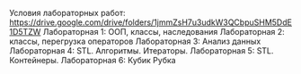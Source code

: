 Условия лабораторных работ: https://drive.google.com/drive/folders/1jmmZsH7u3udkW3QCbpuSHM5DdE1D5TZW
Лабораторная 1: ООП, классы, наследования
Лабораторная 2: классы, перегрузка операторов
Лабораторная 3: Анализ данных
Лабораторная 4: STL. Алгоритмы. Итераторы.
Лабораторная 5: STL. Контейнеры.
Лабораторная 6: Кубик Рубка
